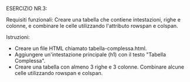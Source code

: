 ESERCIZIO NR.3: 

Requisiti funzionali: 
Creare una tabella che contiene intestazioni, righe e colonne, e combinare le celle utilizzando l'attributo rowspan e colspan.

Istruzioni:

- Creare un file HTML chiamato tabella-complessa.html.
- Aggiungere un'intestazione principale (h1) con il testo "Tabella Complessa".
- Creare una tabella con almeno 3 righe e 3 colonne. Combinare alcune celle utilizzando rowspan e colspan.